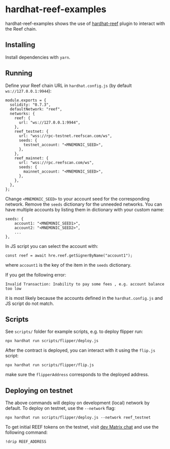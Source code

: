 # hardhat-reef-examples

hardhat-reef-examples shows the use of [hardhat-reef](https://github.com/reef-defi/hardhat-reef) plugin to interact with the Reef chain.


## Installing

Install dependencies with `yarn`.


## Running

Define your Reef chain URL in `hardhat.config.js` (by default `ws://127.0.0.1:9944`):

```
module.exports = {
  solidity: "0.7.3",
  defaultNetwork: "reef",
  networks: {
    reef: {
      url: "ws://127.0.0.1:9944",
    },
    reef_testnet: {
      url: "wss://rpc-testnet.reefscan.com/ws",
      seeds: {
        testnet_account: "<MNEMONIC_SEED>",
      },
    },
    reef_mainnet: {
      url: "wss://rpc.reefscan.com/ws",
      seeds: {
        mainnet_account: "<MNEMONIC_SEED>",
      },
    },
  },
};
```

Change `<MNEMONIC_SEED>` to your account seed for the corresponding network. Remove the `seeds` dictionary for the unneeded networks. You can have multiple accounts by listing them in dictionary with your custom name:

```
seeds: {
	account1: "<MNEMONIC_SEED1>",
	account2: "<MNEMONIC_SEED2>",
	...
},
```

In JS script you can select the account with:
```
const reef = await hre.reef.getSignerByName("account1");
```
where `account1` is the key of the item in the `seeds` dictionary.

If you get the following error:
```
Invalid Transaction: Inability to pay some fees , e.g. account balance too low
```

it is most likely because the accounts defined in the `hardhat.config.js` and JS script do not match.


## Scripts

See `scripts/` folder for example scripts, e.g. to deploy flipper run:

```
npx hardhat run scripts/flipper/deploy.js 
```

After the contract is deployed, you can interact with it using the `flip.js` script:

```
npx hardhat run scripts/flipper/flip.js 
```

make sure the `flipperAddress` corresponds to the deployed address.

## Deploying on testnet
The above commands will deploy on development (local) network by default. To deploy on testnet, use the `--network` flag:

```
npx hardhat run scripts/flipper/deploy.js --network reef_testnet 
```

To get initial REEF tokens on the testnet, visit [dev Matrix chat](https://app.element.io/#/room/#reef:matrix.org) and use the following command:
```
!drip REEF_ADDRESS
```
